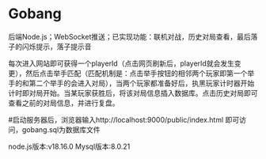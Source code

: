 # Gobang
后端Node.js；WebSocket推送；已实现功能：联机对战，历史对局查看，最后落子的闪烁提示，落子提示音

每次进入网站即可获得一个playerId（点击网页刷新后，playerId就会发生变更），然后点击举手匹配（匹配机制是：点击举手按钮的相邻两个玩家即第一个举手的和第二个举手的会进入对局），当两个玩家都准备好后，执黑玩家计时器开始计时即对局开始。当某玩家获胜后，将该对局信息插入数据库。点击历史对局即可查看之前的对局信息，并进行复盘。

#启动服务器后，浏览器输入http://localhost:9000/public/index.html 即可访问，gobang.sql为数据库文件

node.js版本:v18.16.0
Mysql版本:8.0.21
